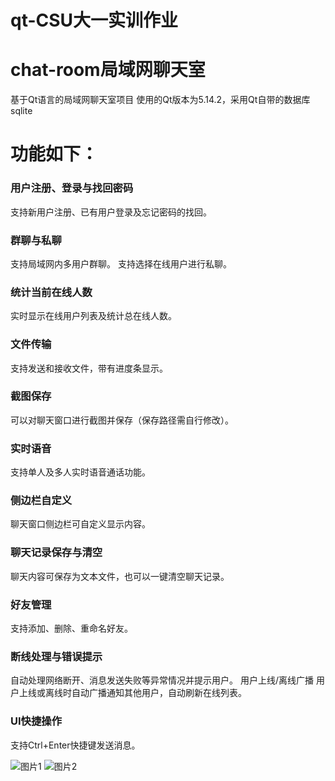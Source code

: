 # qt-CSU大一实训作业
# chat-room局域网聊天室

基于Qt语言的局域网聊天室项目
使用的Qt版本为5.14.2，采用Qt自带的数据库sqlite

# 功能如下：
### 用户注册、登录与找回密码
支持新用户注册、已有用户登录及忘记密码的找回。

### 群聊与私聊
支持局域网内多用户群聊。
支持选择在线用户进行私聊。

### 统计当前在线人数
实时显示在线用户列表及统计总在线人数。

### 文件传输
支持发送和接收文件，带有进度条显示。

### 截图保存
可以对聊天窗口进行截图并保存（保存路径需自行修改）。

### 实时语音
支持单人及多人实时语音通话功能。

### 侧边栏自定义
聊天窗口侧边栏可自定义显示内容。

### 聊天记录保存与清空
聊天内容可保存为文本文件，也可以一键清空聊天记录。

### 好友管理
支持添加、删除、重命名好友。

### 断线处理与错误提示
自动处理网络断开、消息发送失败等异常情况并提示用户。
用户上线/离线广播
用户上线或离线时自动广播通知其他用户，自动刷新在线列表。

### UI快捷操作
支持Ctrl+Enter快捷键发送消息。

![图片1](https://github.com/user-attachments/assets/2dccdc2c-c395-4384-bd05-f35e67c1cd76)
![图片2](https://github.com/user-attachments/assets/3892231c-099f-44f6-9993-971156102700)
